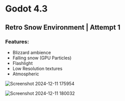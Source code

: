 # Godot 4.3
## Retro Snow Environment | Attempt 1

### Features:
- Blizzard ambience
- Falling snow (GPU Particles)
- Flashlight
- Low Resolution textures
- Atmospheric

![Screenshot 2024-12-11 175954](https://github.com/user-attachments/assets/c463f3cb-fd9f-4367-bbcc-bdb2e39861a6)

![Screenshot 2024-12-11 180032](https://github.com/user-attachments/assets/74f9bb51-7756-497e-9954-b5e13e353804)
